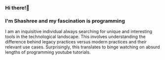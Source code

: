 ### Hi there!👋
### I'm Shashree and my fascination is programming

I am an inquisitive individual always searching for unique and interesting tools in the technological landscape. This involves understanding the difference behind legacy practices versus modern practices and their relevant use cases. Surprisingly, this translates to binge watching on absurd lengths of programming youtube tutorials.
